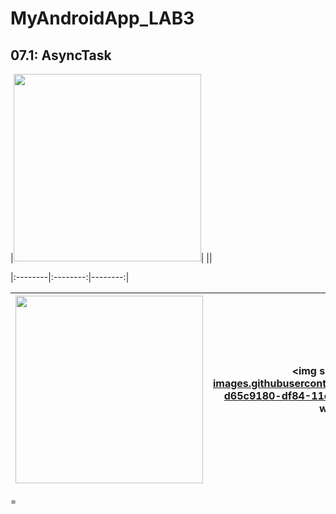 

# MyAndroidApp_LAB3

## 07.1: AsyncTask

 |<img src="https://user-images.githubusercontent.com/63465350/124788970-d492ce00-df84-11eb-848a-33d0709f4c59.png" width="300" >| ||

|:--------|:--------:|--------:|
 
| <img src="https://user-images.githubusercontent.com/63465350/124788970-d492ce00-df84-11eb-848a-33d0709f4c59.png" width="300" > |<img src="https://user-images.githubusercontent.com/63465350/124788983-d65c9180-df84-11eb-9466-1d7d942b188c.png" width="300"|<img src="https://user-images.githubusercontent.com/63465350/124788991-d78dbe80-df84-11eb-8f55-d5b51f38b310.png" width="300"|
|:--------|:--------:|--------:|

  
=





